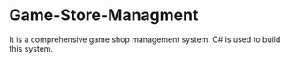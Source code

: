 # Game-Store-Managment
It is a comprehensive game shop management system. C# is used to build this system.
